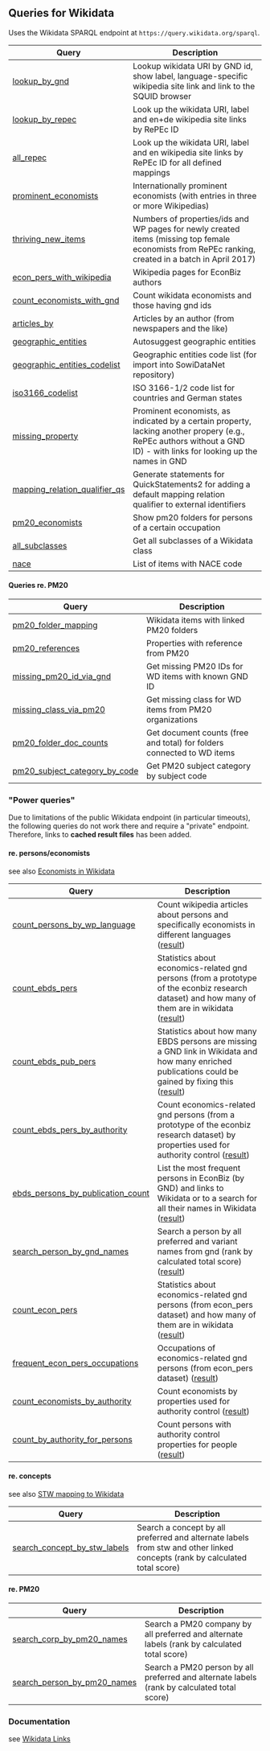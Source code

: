 ## Queries for Wikidata

Uses the Wikidata SPARQL endpoint at
`https://query.wikidata.org/sparql`.

Query | Description
------|------------
[lookup_by_gnd](http://zbw.eu/beta/sparql-lab/?endpoint=https://query.wikidata.org/bigdata/namespace/wdq/sparql&queryRef=https://api.github.com/repos/zbw/sparql-queries/contents/wikidata/lookup_by_gnd.rq) | Lookup wikidata URI by GND id, show label, language-specific wikipedia site link and link to the SQUID browser 
[lookup_by_repec](http://zbw.eu/beta/sparql-lab/?endpoint=https://query.wikidata.org/bigdata/namespace/wdq/sparql&queryRef=https://api.github.com/repos/zbw/sparql-queries/contents/wikidata/lookup_by_repec.rq) | Look up the wikidata URI, label and en+de wikipedia site links by RePEc ID
[all_repec](http://zbw.eu/beta/sparql-lab/?endpoint=https://query.wikidata.org/bigdata/namespace/wdq/sparql&queryRef=https://api.github.com/repos/zbw/sparql-queries/contents/wikidata/all_repec.rq) | Look up the wikidata URI, label and en wikipedia site links by RePEc ID for all defined mappings
[prominent_economists](http://zbw.eu/beta/sparql-lab/?endpoint=https://query.wikidata.org/bigdata/namespace/wdq/sparql&queryRef=https://api.github.com/repos/zbw/sparql-queries/contents/wikidata/prominent_economists.rq) | Internationally prominent economists (with entries in three or more Wikipedias)
[thriving_new_items](http://zbw.eu/beta/sparql-lab/?endpoint=https://query.wikidata.org/bigdata/namespace/wdq/sparql&queryRef=https://api.github.com/repos/zbw/sparql-queries/contents/wikidata/thriving_new_items.rq) | Numbers of properties/ids and WP pages for newly created items (missing top female economists from RePEc ranking, created in a batch in April 2017)
[econ_pers_with_wikipedia](http://zbw.eu/beta/sparql-lab/?endpoint=https://query.wikidata.org/bigdata/namespace/wdq/sparql&queryRef=https://api.github.com/repos/zbw/sparql-queries/contents/wikidata/econ_pers_with_wikipedia.rq) | Wikipedia pages for EconBiz authors
[count_economists_with_gnd](http://zbw.eu/beta/sparql-lab/?endpoint=https://query.wikidata.org/bigdata/namespace/wdq/sparql&queryRef=https://api.github.com/repos/zbw/sparql-queries/contents/wikidata/count_economists_with_gnd.rq) | Count wikidata economists and those having gnd ids
[articles_by](http://zbw.eu/beta/sparql-lab/?endpoint=https://query.wikidata.org/bigdata/namespace/wdq/sparql&queryRef=https://api.github.com/repos/zbw/sparql-queries/contents/wikidata/articles_by.rq) | Articles by an author (from newspapers and the like)
[geographic_entities](http://zbw.eu/beta/sparql-lab/?endpoint=https://query.wikidata.org/bigdata/namespace/wdq/sparql&queryRef=https://api.github.com/repos/zbw/sparql-queries/contents/wikidata/geographic_entities.rq) | Autosuggest geographic entities
[geographic_entities_codelist](http://zbw.eu/beta/sparql-lab/?endpoint=https://query.wikidata.org/bigdata/namespace/wdq/sparql&queryRef=https://api.github.com/repos/zbw/sparql-queries/contents/wikidata/geographic_entities_codelist.rq) | Geographic entities code list (for import into SowiDataNet repository) 
[iso3166_codelist](http://zbw.eu/beta/sparql-lab/?endpoint=https://query.wikidata.org/bigdata/namespace/wdq/sparql&queryRef=https://api.github.com/repos/zbw/sparql-queries/contents/wikidata/iso3166_codelist.rq) | ISO 3166-1/2 code list for countries and German states
[missing_property](http://zbw.eu/beta/sparql-lab/?endpoint=https://query.wikidata.org/bigdata/namespace/wdq/sparql&queryRef=https://api.github.com/repos/zbw/sparql-queries/contents/wikidata/missing_property.rq) | Prominent economists, as indicated by a certain property, lacking another propery (e.g., RePEc authors without a GND ID) - with links for looking up the names in GND 
[mapping_relation_qualifier_qs](http://zbw.eu/beta/sparql-lab/?endpoint=https://query.wikidata.org/bigdata/namespace/wdq/sparql&queryRef=https://api.github.com/repos/zbw/sparql-queries/contents/wikidata/mapping_relation_qualifier_qs.rq) | Generate statements for QuickStatements2 for adding a default mapping relation qualifier to external identifiers
[pm20_economists](http://zbw.eu/beta/sparql-lab/?endpoint=https://query.wikidata.org/bigdata/namespace/wdq/sparql&queryRef=https://api.github.com/repos/zbw/sparql-queries/contents/wikidata/pm20_economists.rq) | Show pm20 folders for persons of a certain occupation
[all_subclasses](http://zbw.eu/beta/sparql-lab/?endpoint=https://query.wikidata.org/bigdata/namespace/wdq/sparql&queryRef=https://api.github.com/repos/zbw/sparql-queries/contents/wikidata/all_subclasses.rq) | Get all subclasses of a Wikidata class
[nace](http://zbw.eu/beta/sparql-lab/?endpoint=https://query.wikidata.org/bigdata/namespace/wdq/sparql&queryRef=https://api.github.com/repos/zbw/sparql-queries/contents/wikidata/nace.rq) | List of items with NACE code


#### Queries re. PM20

Query | Description
------|------------
[pm20_folder_mapping](http://zbw.eu/beta/sparql-lab/?endpoint=https://query.wikidata.org/sparql&queryRef=https://api.github.com/repos/zbw/sparql-queries/contents/wikidata/pm20_folder_mapping.rq) | Wikidata items with linked PM20 folders
[pm20_references](http://zbw.eu/beta/sparql-lab/?endpoint=https://query.wikidata.org/sparql&queryRef=https://api.github.com/repos/zbw/sparql-queries/contents/wikidata/pm20_references.rq) | Properties with reference from PM20
[missing_pm20_id_via_gnd](http://zbw.eu/beta/sparql-lab/?endpoint=https://query.wikidata.org/sparql&queryRef=https://api.github.com/repos/zbw/sparql-queries/contents/wikidata/missing_pm20_id_via_gnd.rq) | Get missing PM20 IDs for WD items with known GND ID
[missing_class_via_pm20](http://zbw.eu/beta/sparql-lab/?endpoint=https://query.wikidata.org/sparql&queryRef=https://api.github.com/repos/zbw/sparql-queries/contents/wikidata/missing_class_via_pm20.rq) | Get missing class for WD items from PM20 organizations
[pm20_folder_doc_counts](http://zbw.eu/beta/sparql-lab/?endpoint=https://query.wikidata.org/sparql&queryRef=https://api.github.com/repos/zbw/sparql-queries/contents/wikidata/pm20_folder_doc_counts.rq) | Get document counts (free and total) for folders connected to WD items
[pm20_subject_category_by_code](http://zbw.eu/beta/sparql-lab/?endpoint=https://query.wikidata.org/sparql&queryRef=https://api.github.com/repos/zbw/sparql-queries/contents/wikidata/pm20_subject_category_by_code.rq) | Get PM20 subject category by subject code


### "Power queries"

Due to limitations of the public Wikidata endpoint (in particular timeouts),
the following queries do not work there and require a "private" endpoint.
Therefore, links to __cached result files__ has been added.

#### re. persons/economists

see also [Economists in Wikidata](http://zbw.eu/labs/economists-in-wikidata-opportunities-of-authority-linking)

Query | Description
------|------------
[count_persons_by_wp_language](http://zbw.eu/beta/sparql-lab/?endpoint=http://172.16.10.102:3030/wikidata/query&queryRef=https://api.github.com/repos/zbw/sparql-queries/contents/wikidata/count_persons_by_wp_language.rq) | Count wikipedia articles about persons and specifically economists in different languages ([result](http://zbw.eu/beta/sparql-lab/result?resultRef=https://api.github.com/repos/zbw/sparql-queries/contents/wikidata/results/count_persons_by_wp_language.wikidata_2016-11-07.json))
[count_ebds_pers](http://zbw.eu/beta/sparql-lab/?endpoint=http://172.16.10.102:3030/wikidata/query&queryRef=https://api.github.com/repos/zbw/sparql-queries/contents/wikidata/count_ebds_pers.rq) | Statistics about economics-related gnd persons (from a prototype of the econbiz research dataset) and how many of them are in wikidata ([result](http://zbw.eu/beta/sparql-lab/result?resultRef=https://api.github.com/repos/zbw/sparql-queries/contents/wikidata/results/count_ebds_pers.wikidata_2016-11-07.ebds_2016-11-18.json))
[count_ebds_pub_pers](http://zbw.eu/beta/sparql-lab/?endpoint=http://172.16.10.102:3030/wikidata/query&queryRef=https://api.github.com/repos/zbw/sparql-queries/contents/wikidata/count_ebds_pub_pers.rq) | Statistics about how many EBDS persons are missing a GND link in Wikidata and how many enriched publications could be gained by fixing this ([result](http://zbw.eu/beta/sparql-lab/result?resultRef=https://api.github.com/repos/zbw/sparql-queries/contents/wikidata/results/count_ebds_pub_pers.wikidata_2016-11-07.ebds_2016-11-18.json))
[count_ebds_pers_by_authority](http://zbw.eu/beta/sparql-lab/?endpoint=http://172.16.10.102:3030/wikidata/query&queryRef=https://api.github.com/repos/zbw/sparql-queries/contents/wikidata/count_ebds_pers_by_authority.rq) | Count economics-related gnd persons (from a prototype of the econbiz research dataset) by properties used for authority control ([result](http://zbw.eu/beta/sparql-lab/result?resultRef=https://api.github.com/repos/zbw/sparql-queries/contents/wikidata/results/count_ebds_pers_by_authority.wikidata_2016-11-07.ebds_2016-11-18.gnd_2016-09.json))
[ebds_persons_by_publication_count](http://zbw.eu/beta/sparql-lab/?endpoint=http://172.16.10.102:3030/wikidata/query&queryRef=https://api.github.com/repos/zbw/sparql-queries/contents/wikidata/ebds_persons_by_publication_count.rq) | List the most frequent persons in EconBiz (by GND) and links to Wikidata or to a search for all their names in Wikidata ([result](http://zbw.eu/beta/sparql-lab/result?resultRef=https://api.github.com/repos/zbw/sparql-queries/contents/wikidata/results/ebds_persons_by_publication_count.wikidata_2016-11-07.ebds_2016-11-18.gnd_2016-09.json))
[search_person_by_gnd_names](http://zbw.eu/beta/sparql-lab/?endpoint=http://zbw.eu/beta/sparql/wikidata/query&queryRef=https://api.github.com/repos/zbw/sparql-queries/contents/wikidata/search_person_by_gnd_names.rq) | Search a person by all preferred and variant names from gnd (rank by calculated total score) ([result](http://zbw.eu/beta/sparql-lab/result?resultRef=https://api.github.com/repos/zbw/sparql-queries/contents/wikidata/results/search_person_by_gnd_names.wikidata_2016-11-07.gnd_2016-09.json))
[count_econ_pers](http://zbw.eu/beta/sparql-lab/?endpoint=http://172.16.10.102:3030/wikidata/query&queryRef=https://api.github.com/repos/zbw/sparql-queries/contents/wikidata/count_econ_pers.rq) | Statistics about economics-related gnd persons (from econ_pers dataset) and how many of them are in wikidata ([result](http://zbw.eu/beta/sparql-lab/result?resultRef=https://api.github.com/repos/zbw/sparql-queries/contents/wikidata/results/count_econ_pers.wikidata_2016-11-07.econ_pers_2015-07.json))
[frequent_econ_pers_occupations](http://zbw.eu/beta/sparql-lab/?endpoint=http://172.16.10.102:3030/wikidata/query&queryRef=https://api.github.com/repos/zbw/sparql-queries/contents/wikidata/frequent_econ_pers_occupations.rq) | Occupations of economics-related gnd persons (from econ_pers dataset) ([result](http://zbw.eu/beta/sparql-lab/result?resultRef=https://api.github.com/repos/zbw/sparql-queries/contents/wikidata/results/frequent_econ_pers_occupations.wikidata_2016-11-07.econ_pers_2015-07.json))
[count_economists_by_authority](http://zbw.eu/beta/sparql-lab/?endpoint=http://172.16.10.102:3030/wikidata/query&queryRef=https://api.github.com/repos/zbw/sparql-queries/contents/wikidata/count_economists_by_authority.rq) | Count economists by properties used for authority control ([result](http://zbw.eu/beta/sparql-lab/result?resultRef=https://api.github.com/repos/zbw/sparql-queries/contents/wikidata/results/count_economists_by_authority.wikidata_2016-11-07.json))
[count_by_authority_for_persons](http://zbw.eu/beta/sparql-lab/?endpoint=http://172.16.10.102:3030/wikidata/query&queryRef=https://api.github.com/repos/zbw/sparql-queries/contents/wikidata/count_by_authority_for_persons.rq) |Count persons with authority control properties for people ([result](http://zbw.eu/beta/sparql-lab/result?resultRef=https://api.github.com/repos/zbw/sparql-queries/contents/wikidata/results/count_by_authority_for_persons.wikidata_2016-11-07.json))

#### re. concepts

see also [STW mapping to Wikidata](../stw#stw-mapping-to-wikidata)

Query | Description
------|------------
[search_concept_by_stw_labels](http://zbw.eu/beta/sparql-lab/?endpoint=http://zbw.eu/beta/sparql/wikidata/query&queryRef=https://api.github.com/repos/zbw/sparql-queries/contents/wikidata/search_concept_by_stw_labels.rq) | Search a concept by all preferred and alternate labels from stw and other linked concepts (rank by calculated total score)

#### re. PM20

Query | Description
------|------------
[search_corp_by_pm20_names](http://zbw.eu/beta/sparql-lab/?endpoint=http://zbw.eu/beta/sparql/wikidata/query&queryRef=https://api.github.com/repos/zbw/sparql-queries/contents/wikidata/search_corp_by_pm20_names.rq) | Search a PM20 company by all preferred and alternate labels (rank by calculated total score)
[search_person_by_pm20_names](http://zbw.eu/beta/sparql-lab/?endpoint=http://zbw.eu/beta/sparql/wikidata/query&queryRef=https://api.github.com/repos/zbw/sparql-queries/contents/wikidata/search_person_by_pm20_names.rq) | Search a PM20 person by all preferred and alternate labels (rank by calculated total score)


### Documentation

see [Wikidata Links](https://github.com/jneubert/doc/wiki/Wikidata-Links)

